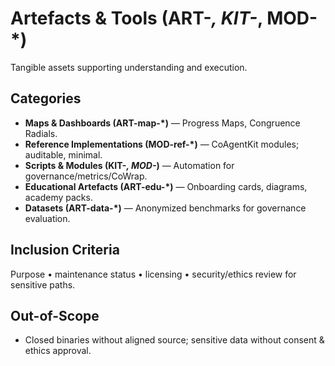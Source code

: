 # Artefacts & Tools (ART-*, KIT-*, MOD-*)

Tangible assets supporting understanding and execution.

## Categories
- **Maps & Dashboards (ART-map-*)** — Progress Maps, Congruence Radials.
- **Reference Implementations (MOD-ref-*)** — CoAgentKit modules; auditable, minimal.
- **Scripts & Modules (KIT-*, MOD-*)** — Automation for governance/metrics/CoWrap.
- **Educational Artefacts (ART-edu-*)** — Onboarding cards, diagrams, academy packs.
- **Datasets (ART-data-*)** — Anonymized benchmarks for governance evaluation.

## Inclusion Criteria
Purpose • maintenance status • licensing • security/ethics review for sensitive paths.

## Out-of-Scope
- Closed binaries without aligned source; sensitive data without consent & ethics approval.
